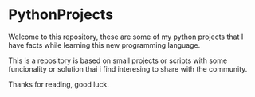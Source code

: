 # PythonProjects

Welcome to this repository, these are some
of my python projects that I have
facts while learning this new programming language.

This is a repository is based on small projects or scripts 
with some funcionality or solution thai i find interesing to share with the community.


Thanks for reading, good luck.
